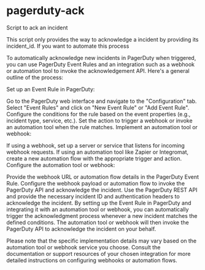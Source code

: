 # pagerduty-ack
Script to ack an incident

This script only provides the way to acknowledge a incident by providing its incident_id.
If you want to automate this process 

To automatically acknowledge new incidents in PagerDuty when triggered, you can use PagerDuty Event Rules and an integration such as a webhook or automation tool to invoke the acknowledgement API. Here's a general outline of the process:

Set up an Event Rule in PagerDuty:

Go to the PagerDuty web interface and navigate to the "Configuration" tab.
Select "Event Rules" and click on "New Event Rule" or "Add Event Rule".
Configure the conditions for the rule based on the event properties (e.g., incident type, service, etc.).
Set the action to trigger a webhook or invoke an automation tool when the rule matches.
Implement an automation tool or webhook:

If using a webhook, set up a server or service that listens for incoming webhook requests.
If using an automation tool like Zapier or Integromat, create a new automation flow with the appropriate trigger and action.
Configure the automation tool or webhook:

Provide the webhook URL or automation flow details in the PagerDuty Event Rule.
Configure the webhook payload or automation flow to invoke the PagerDuty API and acknowledge the incident.
Use the PagerDuty REST API and provide the necessary incident ID and authentication headers to acknowledge the incident.
By setting up the Event Rule in PagerDuty and integrating it with an automation tool or webhook, you can automatically trigger the acknowledgment process whenever a new incident matches the defined conditions. The automation tool or webhook will then invoke the PagerDuty API to acknowledge the incident on your behalf.

Please note that the specific implementation details may vary based on the automation tool or webhook service you choose. Consult the documentation or support resources of your chosen integration for more detailed instructions on configuring webhooks or automation flows.
